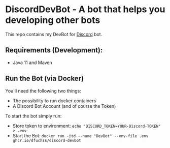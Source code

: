 # DiscordDevBot - A bot that helps you developing other bots

This repo contains my DevBot for [Discord](https://discordapp.com/) bot.

## Requirements (Development):

* Java 11 and Maven

## Run the Bot (via Docker)

You'll need the following two things:

* The possibility to run docker containers
* A Discord Bot Account (and of course the Token)

To start the bot simply run:

* Store token to environment: `echo "DISCORD_TOKEN=YOUR-Discord-TOKEN" > .env`
* Start the Bot: `docker run -itd --name "DevBot" --env-file .env ghcr.io/dfuchss/discord-devbot`

